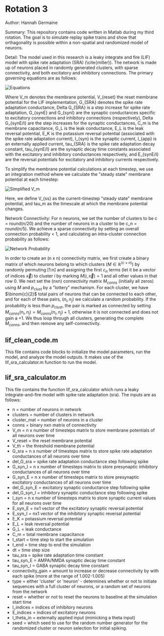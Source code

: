 # Rotation 3

Author: Hannah Germaine

Summary: This repository contains code written in Matlab during my third rotation. The goal is to simulate replay spike trains and show that orthagonality is possible within a non-spatial and randomized model of neurons.

Detail: The model used in this research is a leaky integrate and fire (LIF) model with spike rate adaptation (SRA) (\cite{miller}). The network is made up of neurons placed in randomly generated clusters, with sparse connectivity, and both excitatory and inhibitory connections. The primary governing equations are as follows:
 
![Equations](https://github.com/hfgem/PhD-Code/tree/master/rotation_3/images/equations.png)
 
Where V_m denotes the membrane potential, V_{reset} the reset membrane potential for the LIF implementation, G_{SRA} denotes the spike rate adaptation conductance, Delta G_{SRA} is a step increase for spike rate adaptation, G_{synE} and G_{synI} are the synaptic conductances specific to excitatory connections and inhibitory connections (respectively), Delta G_{synE/I} are the step increases for the synaptic conductances, C_m is the membrane capacitance, G_L is the leak conductance, E_L is the leak reversal potential, E_K is the potassium reversal potential (associated with the spike rate adaptation current), I_{syn} is the synaptic current, I_{app} is an externally applied current, tau_{SRA} is the spike rate adaptation decay constant, tau_{synE/I} are the synaptic decay time constants associated with the excitatory and inhibitory conductances respectively, and E_{synE/I} are the reversal potentials for excitatory and inhibitory currents respectively.
 
To simplify the membrane potential calculations at each timestep, we use an integration method where we calculate the "steady state" membrane potential at each timestep:
 
![Simplified V_m](https://github.com/hfgem/PhD-Code/tree/master/rotation_3/images/simplified_V_m.png)
 
Here, we define V_{ss} as the current-timestep "steady state" membrane potential, and tau_m as the timescale at which the membrane potential changes.

Network Connectivity: For n neurons, we set the number of clusters to be c = round(n/20) and the number of neurons in a cluster to be c_n = round(n/5). We achieve a sparse connectivity by setting an overall connection probability < 1, and calculating an intra-cluster connection probability as follows:

![Network Probability](https://github.com/hfgem/PhD-Code/tree/master/rotation_3/images/network_probability.png)

In order to create an (n x n) connectivity matrix, we first create a binary matrix of which neurons belong to which clusters ($M \in \mathbb{R}^{(c \times n)}$) by randomly permuting [1:n] and assigning the first $c_n$ terms (let it be a vector of indices $\Vec{x}$) to cluster $i$ by marking $M(i,\Vec{x}) = 1$ and all other values in that row 0. We next set the (nxn) connectivity matrix $M_{conns}$ (initially all zeros) using $M$ and $p_{clust}$ by a "lottery" mechanism. For each cluster, we have $\binom{c}{2}$ total pairs of neurons that can be connected to each other, and for each of these pairs, $(n_i, n_j)$ we calculate a random probability. If the probability is less than $p_{clust}$, the pair is marked as connected by setting $M_{conns}(n_i,n_j) = M_{conns}(n_i,n_j) + 1$, otherwise it is not connected and does not gain a $+1$. We thus loop through all clusters, generating the complete $M_{conns}$, and then remove any self-connectivity.
 

## lif_clean_code.m
This file contains code blocks to initialize the model parameters, run the model, and analyze the model outputs. It makes use of the lif_sra_calculator.m function to run the model.
 
## lif_sra_calculator.m
This file contains the function lif_sra_calculator which runs a leaky integrate-and-fire model with spike rate adaptation (sra). The inputs are as follows:
 * n = number of neurons in network
 * clusters = number of clusters in network
 * cluster_mat = number of neurons in a cluster
 * conns = binary nxn matrix of connectivity
 * V_m = n x number of timesteps matrix to store membrane potentials of all neurons over time
 * V_reset = the reset membrane potential
 * V_th = the threshold membrane potential
 * G_sra = n x number of timesteps matrix to store spike rate adaptation conductances of all neurons over time
 * del_G_sra = spike rate adaptation conductance step following spike
 * G_syn_I = n x number of timesteps matrix to store presynaptic inhibitory conductances of all neurons over time
 * G_syn_E = n x number of timesteps matrix to store presynaptic excitatory conductances of all neurons over time
 * del_G_syn_E = excitatory synaptic conductance step following spike
 * del_G_syn_I = inhibitory synaptic conductance step following spike
 * I_syn = n x number of timesteps matrix to store synaptic current values for all neurons over time
 * E_syn_E = nx1 vector of the excitatory synaptic reversal potential
 * E_syn_I = nx1 vector of the inhibitory synaptic reversal potential
 * E_K = potassium reversal potential
 * E_L = leak reversal potential
 * G_L = leak conductance
 * C_m = total membrane capacitance
 * t_start = time step to start the simulation
 * t_end = time step to end the simulation
 * dt = time step size
 * tau_sra = spike rate adaptation time constant
 * tau_syn_E = AMPA/NMDA synaptic decay time constant
 * tau_syn_I = GABA synaptic decay time constant
 * connectivity_gain = amount to increase or decrease connectivity by with each spike (more at the range of 1.002-1.005)
 * type = either 'cluster' or 'neuron' - determines whether or not to initiate sequences with a full cluster of neurons, or a random set of neurons from the network
 * reset = whether or not to reset the neurons to baseline at the simulation start time
 * I_indices = indices of inhibitory neurons
 * E_indices = indices of excitatory neurons
 * I_theta_in = externally applied input (mimicking a theta input)
 * seed = which seed to use for the random number generator for the randomized cluster or neuron selection for initial spiking.